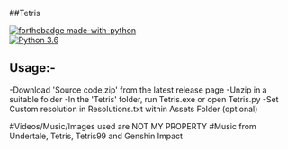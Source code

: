 ##Tetris

[![forthebadge made-with-python](http://ForTheBadge.com/images/badges/made-with-python.svg)](https://www.python.org/)                 
[![Python 3.6](https://img.shields.io/badge/python-3.6-blue.svg)](https://www.python.org/downloads/release/python-360/) 
## Usage:-
-Download 'Source code.zip' from the latest release page
-Unzip in a suitable folder
-In the 'Tetris' folder, run Tetris.exe or open Tetris.py
-Set Custom resolution in Resolutions.txt within Assets Folder (optional)

#Videos/Music/Images used are NOT MY PROPERTY
#Music from Undertale, Tetris, Tetris99 and Genshin Impact
